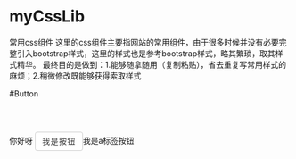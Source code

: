 # myCssLib
常用css组件
这里的css组件主要指网站的常用组件，由于很多时候并没有必要完整引入bootstrap样式，这里的样式也是参考bootstrap样式，略其繁琐，取其样式精华。
最终目的是做到：1.能够随拿随用（复制粘贴），省去重复写常用样式的麻烦；2.稍微修改既能够获得索取样式

#Button
<pre>
<style>
   .btn-default{
                display: inline-block;
                padding: 6px 12px;
                background-color: #fff;
                /*border也可以设置0px*/
                /*不设置border-style，则按钮效果非常明显,具有立体感 左上与右下边框颜色不同*/
                border:1px solid #ccc;
                border-radius: 4px;
                outline: 0;

                /*btn 字体设置*/
                color: #333;
                letter-spacing: 1px;
                font-size: 14px;
                font-weight: 400;
                line-height: 1.42857143;
                white-space: nowrap;

                /*文本是否可以被选择*/
                -webkit-user-select: none;
                -moz-user-select: none;
                -ms-user-select: none;
                user-select: none;

                /*感觉没用的东西*/
                 margin-bottom: 0;
                 vertical-align: middle;
                 text-align:center;/*按钮本身文字能够实现上下左右居中*/
                 background-image: none;

                /*--不熟悉*/
                -ms-touch-action: manipulation;
                    touch-action: manipulation;
                    cursor: pointer;

                /*不清楚*/
                -webkit-box-sizing: border-box;
                -moz-box-sizing: border-box;
                box-sizing: border-box;
            }

            /*感觉没用*/
            .btn-default:after, .lib_button:before {
                -webkit-box-sizing: border-box;
                -moz-box-sizing: border-box;
                box-sizing: border-box;
            }

            .btn-default:hover {
                color: #333;
                background-color: #e6e6e6;
                border-color: #adadad;
            }
            /*点击时颜色是最深的*/
            .btn-default:active{
                color: #333;
                background-color: #e6e6e6;
                border-color: #adadad;
                background-image: none;
                -webkit-box-shadow: inset 0 3px 5px rgba(0,0,0,.125);
                box-shadow: inset 0 3px 5px rgba(0,0,0,.125);
            }
            /*获得焦点时的状态*/
            .btn-default:focus{
                color: #333;
                background-color: #e6e6e6;
                border-color: #8c8c8c;
            }
            /*以上三个伪类:完全模拟了button点击的一般效果，所以任何元素只要加上该类就能形成类似button的样式*/
</style>            
</pre>
你好呀 <button class="btn-default">我是按钮</button><a class="lib_button">我是a标签按钮</a>
